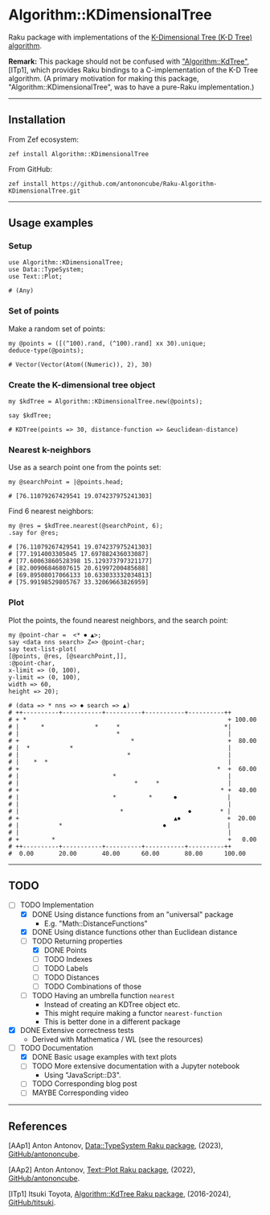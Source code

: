 # Algorithm::KDimensionalTree

Raku package with implementations of the [K-Dimensional Tree (K-D Tree) algorithm](https://en.wikipedia.org/wiki/K-d_tree).

**Remark:** This package should not be confused with 
["Algorithm::KdTree"](https://raku.land/github:titsuki/Algorithm::KdTree), [ITp1],
which provides Raku bindings to a C-implementation of the K-D Tree algorithm.
(A primary motivation for making this package, "Algorithm::KDimensionalTree", was to have a pure-Raku implementation.)

------

## Installation

From Zef ecosystem:

```
zef install Algorithm::KDimensionalTree
```

From GitHub:

```
zef install https://github.com/antononcube/Raku-Algorithm-KDimensionalTree.git
```

-----

## Usage examples

### Setup

```perl6
use Algorithm::KDimensionalTree;
use Data::TypeSystem;
use Text::Plot;
```
```
# (Any)
```

### Set of points

Make a random set of points: 

```perl6
my @points = ([(^100).rand, (^100).rand] xx 30).unique;
deduce-type(@points);
```
```
# Vector(Vector(Atom((Numeric)), 2), 30)
```

### Create the K-dimensional tree object

```perl6
my $kdTree = Algorithm::KDimensionalTree.new(@points);

say $kdTree;
```
```
# KDTree(points => 30, distance-function => &euclidean-distance)
```

### Nearest k-neighbors

Use as a search point one from the points set:

```perl6
my @searchPoint = |@points.head;
```
```
# [76.11079267429541 19.074237975241303]
```

Find 6 nearest neighbors:

```perl6
my @res = $kdTree.nearest(@searchPoint, 6);
.say for @res;
```
```
# [76.11079267429541 19.074237975241303]
# [77.1914003305045 17.697882436033087]
# [77.60063860528398 15.129373797321177]
# [82.00906846807615 20.61997200485688]
# [69.89508017066133 10.633033332034813]
# [75.99198529805767 33.32069663826959]
```

### Plot

Plot the points, the found nearest neighbors, and the search point:

```perl6
my @point-char =  <* ⏺ ▲>;
say <data nns search> Z=> @point-char;
say text-list-plot(
[@points, @res, [@searchPoint,]],
:@point-char,
x-limit => (0, 100),
y-limit => (0, 100),
width => 60,
height => 20);
```
```
# (data => * nns => ⏺ search => ▲)
# ++----------+-----------+----------+-----------+----------++       
# + *                                                        + 100.00
# |      *              *     *                             *|       
# |                           *                              |       
# +                               *                          +  80.00
# |  *           *                                           |       
# |                              *                           |       
# |    *  *                                                  |       
# +                                                       *  +  60.00
# |                          *                               |       
# |                                *     *                   |       
# +                                                        * +  40.00
# |                          *         *      ⏺              |       
# |                                                          |       
# |                            *                  ⏺        * |       
# +                                           ▲⏺             +  20.00
# |           *                            ⏺                 |       
# |                                                          |       
# +         *                                                +   0.00
# ++----------+-----------+----------+-----------+----------++       
#  0.00       20.00       40.00      60.00       80.00      100.00
```

-----

## TODO

- [ ] TODO Implementation
  - [X] DONE Using distance functions from an "universal" package
    - E.g. "Math::DistanceFunctions"
  - [X] DONE Using distance functions other than Euclidean distance
  - [ ] TODO Returning properties
    - [X] DONE Points
    - [ ] TODO Indexes
    - [ ] TODO Labels
    - [ ] TODO Distances
    - [ ] TODO Combinations of those
  - [ ] TODO Having an umbrella function `nearest`
    - Instead of creating an KDTree object etc.
    - This might require making a functor `nearest-function`
    - This is better done in a different package
- [X] DONE Extensive correctness tests
  - Derived with Mathematica / WL (see the resources)
- [ ] TODO Documentation
  - [X] DONE Basic usage examples with text plots 
  - [ ] TODO More extensive documentation with a Jupyter notebook
    - Using "JavaScript::D3".
  - [ ] TODO Corresponding blog post
  - [ ] MAYBE Corresponding video

-----

## References

[AAp1] Anton Antonov, [Data::TypeSystem Raku package](https://github.com/antononcube/Raku-Data-TypeSystem), (2023), [GitHub/antononcube](https://github.com/antononcube).

[AAp2] Anton Antonov, [Text::Plot Raku package](https://github.com/antononcube/Raku-Text-Plot), (2022), [GitHub/antononcube](https://github.com/antononcube).

[ITp1] Itsuki Toyota, [Algorithm::KdTree Raku package](https://github.com/titsuki/p6-Algorithm-KdTree), (2016-2024), [GitHub/titsuki](https://github.com/titsuki).